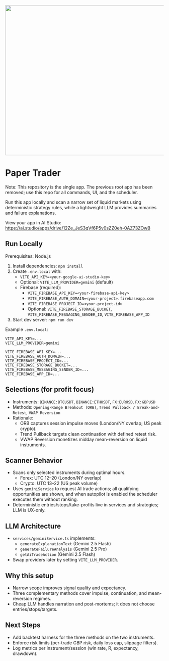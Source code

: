 <div align="center">
<img width="1200" height="475" alt="GHBanner" src="https://github.com/user-attachments/assets/0aa67016-6eaf-458a-adb2-6e31a0763ed6" />
</div>

# Paper Trader

Note: This repository is the single app. The previous root app has been removed; use this repo for all commands, UI, and the scheduler.

Run this app locally and scan a narrow set of liquid markets using deterministic strategy rules, while a lightweight LLM provides summaries and failure explanations.

View your app in AI Studio: https://ai.studio/apps/drive/12Ze_JeS3qVf6P5v0sZZ0eh-0AZ73ZOwB

## Run Locally

Prerequisites: Node.js

1. Install dependencies: `npm install`
2. Create `.env.local` with:
   - `VITE_API_KEY=<your-google-ai-studio-key>`
   - Optional: `VITE_LLM_PROVIDER=gemini` (default)
   - Firebase (required):
     - `VITE_FIREBASE_API_KEY=<your-firebase-api-key>`
     - `VITE_FIREBASE_AUTH_DOMAIN=<your-project>.firebaseapp.com`
     - `VITE_FIREBASE_PROJECT_ID=<your-project-id>`
     - Optional: `VITE_FIREBASE_STORAGE_BUCKET`, `VITE_FIREBASE_MESSAGING_SENDER_ID`, `VITE_FIREBASE_APP_ID`
3. Start dev server: `npm run dev`

Example `.env.local`:
```
VITE_API_KEY=...
VITE_LLM_PROVIDER=gemini

VITE_FIREBASE_API_KEY=...
VITE_FIREBASE_AUTH_DOMAIN=...
VITE_FIREBASE_PROJECT_ID=...
VITE_FIREBASE_STORAGE_BUCKET=...
VITE_FIREBASE_MESSAGING_SENDER_ID=...
VITE_FIREBASE_APP_ID=...
```

## Selections (for profit focus)

- Instruments: `BINANCE:BTCUSDT`, `BINANCE:ETHUSDT`, `FX:EURUSD`, `FX:GBPUSD`
- Methods: `Opening-Range Breakout (ORB)`, `Trend Pullback / Break-and-Retest`, `VWAP Reversion`
- Rationale:
  - ORB captures session impulse moves (London/NY overlap; US peak crypto).
  - Trend Pullback targets clean continuation with defined retest risk.
  - VWAP Reversion monetizes midday mean-reversion on liquid instruments.

## Scanner Behavior

- Scans only selected instruments during optimal hours.
  - Forex: UTC 12–20 (London/NY overlap)
  - Crypto: UTC 13–22 (US peak volume)
- Uses `geminiService` to request AI trade actions; all qualifying opportunities are shown, and when autopilot is enabled the scheduler executes them without ranking.
- Deterministic entries/stops/take-profits live in services and strategies; LLM is UX-only.

## LLM Architecture

- `services/geminiService.ts` implements:
  - `generateExplanationText` (Gemini 2.5 Flash)
  - `generateFailureAnalysis` (Gemini 2.5 Pro)
  - `getAiTradeAction` (Gemini 2.5 Flash)
- Swap providers later by setting `VITE_LLM_PROVIDER`.

## Why this setup

- Narrow scope improves signal quality and expectancy.
- Three complementary methods cover impulse, continuation, and mean-reversion regimes.
- Cheap LLM handles narration and post-mortems; it does not choose entries/stops/targets.

## Next Steps

- Add backtest harness for the three methods on the two instruments.
- Enforce risk limits (per-trade GBP risk, daily loss cap, slippage filters).
- Log metrics per instrument/session (win rate, R, expectancy, drawdown).
